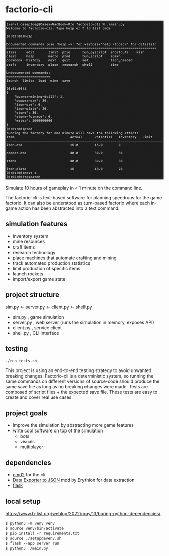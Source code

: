 # factorio-cli

![factorio-cli screenshot](factorio-cli-screenshot.png)



Simulate 10 hours of gameplay in < 1 minute on the command line.

The factorio-cli is text-based software for planning speedruns for the game factorio. It can also be understood as turn-based factorio where each in-game action has been abstracted into a text command. 

## simulation features
- inventory system
- mine resources
- craft items
- research technology
- place machines that automate crafting and mining
- track automated production statistics
- limit production of specific items
- launch rockets
- import/export game state 

## project structure
sim.py <- server.py <- client.py <- shell.py

- sim.py , game simulation 
- server.py , web server (runs the simulation in memory, exposes API)
- client.py , service client 
- shell.py , CLI interface 

## testing
`./run_tests.sh`

This project is using an end-to-end testing strategy to avoid unwanted breaking changes. Factorio-cli is a deterministic system, so running the same commands on different versions of source-code should produce the same save file as long as no breaking changes were made. Tests are composed of script files + the expected save file. These tests are easy to create and cover real use cases.

## project goals
- improve the simulation by abstracting more game features
- write cool software on top of the simulation 
    - bots
    - visuals
    - multiplayer 

## dependencies
- [cmd2](https://github.com/python-cmd2/cmd2) for the cli 
- [Data Exporter to JSON](https://mods.factorio.com/mod/recipelister) mod by Erythion for data extraction
- [flask](https://flask.palletsprojects.com/en/3.0.x/)


## local setup 
https://www.b-list.org/weblog/2022/may/13/boring-python-dependencies/
```
$ python3 -m venv venv
$ source venv/bin/activate
$ pip install -r requirements.txt 
$ source ./setupdevenv.sh
$ flask --app server run
$ python3 ./main.py
```
